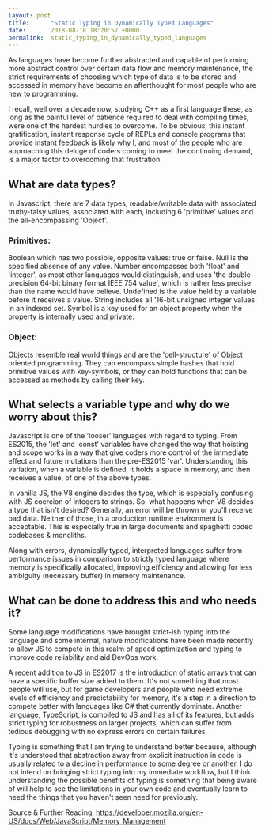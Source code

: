 ```yaml
---
layout: post
title:      "Static Typing in Dynamically Typed Languages"
date:       2018-08-18 18:20:57 +0000
permalink:  static_typing_in_dynamically_typed_languages
---
```


As languages have become further abstracted and capable of performing more abstract control over certain data flow and memory maintenance, the strict requirements of choosing which type of data is to be stored and accessed in memory have become an afterthought for most people who are new to programming.

I recall, well over a decade now, studying C++ as a first language these, as long as the painful level of patience required to deal with compiling times, were one of the hardest hurdles to overcome. To be obvious, this instant gratification, instant response cycle of REPLs and console programs that provide instant feedback is likely why I, and most of the people who are approaching this deluge of coders coming to meet the continuing demand, is a major factor to overcoming that frustration.

## What are data types?

In Javascript, there are 7 data types, readable/writable data with associated truthy-falsy values, associated with each, including 6 'primitive' values and the all-encompassing 'Object'.

### Primitives:

Boolean which has two possible, opposite values: true or false.
Null is the specified absence of any value.
Number encompasses both 'float' and 'integer', as most other languages would distinguish, and uses 'the double-precision 64-bit binary format IEEE 754 value', which is rather less precise than the name would have believe.
Undefined is the value held by a variable before it receives a value.
String includes all '16-bit unsigned integer values' in an indexed set.
Symbol is a key used for an object property when the property is internally used and private.

### Object:

Objects resemble real world things and are the 'cell-structure' of Object oriented programming. They can encompass simple hashes that hold primitive values with key-symbols, or they can hold functions that can be accessed as methods by calling their key.

## What selects a variable type and why do we worry about this?

Javascript is one of the 'looser' languages with regard to typing. From ES2015, the 'let' and 'const' variables have changed the way that hoisting and scope works in a way that give coders more control of the immediate effect and future mutations than the pre-ES2015 'var'. Understanding this variation, when a variable is defined, it holds a space in memory, and then receives a value, of one of the above types. 

In vanilla JS, the V8 engine decides the type, which is especially confusing with JS coercion of integers to strings. So, what happens when V8 decides a type that isn't desired? Generally, an error will be thrown or you'll receive bad data. Neither of those, in a production runtime environment is acceptable. This is especially true in large documents and spaghetti coded codebases & monoliths.

Along with errors, dynamically typed, interpreted languages suffer from performance issues in comparison to strictly typed language where memory is specifically allocated, improving efficiency and allowing for less ambiguity (necessary buffer) in memory maintenance.

## What can be done to address this and who needs it?

Some language modifications have brought strict-ish typing into the language and some internal, native modifications have been made recently to allow JS to compete in this realm of speed optimization and typing to improve code reliability and aid DevOps work.

A recent addition to JS in ES2017 is the introduction of static arrays that can have a specific buffer size added to them. It's not something that most people will use, but for game developers and people who need extreme levels of efficiency and predictability for memory, it's a step in a direction to compete better with languages like C# that currently dominate. Another language, TypeScript, is compiled to JS and has all of its features, but adds strict typing for robustness on larger projects, which can suffer from tedious debugging with no express errors on certain failures.

Typing is something that I am trying to understand better because, although it's understood that abstraction away from explicit instruction in code is usually related to a decline in performance to some degree or another. I do not intend on bringing strict typing into my immediate workflow, but I think understanding the possible benefits of typing is something that being aware of will help to see the limitations in your own code and eventually learn to need the things that you haven't seen need for previously.


Source & Further Reading: https://developer.mozilla.org/en-US/docs/Web/JavaScript/Memory_Management
